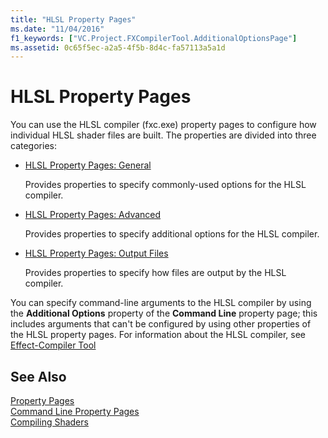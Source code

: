 ```yaml
---
title: "HLSL Property Pages"
ms.date: "11/04/2016"
f1_keywords: ["VC.Project.FXCompilerTool.AdditionalOptionsPage"]
ms.assetid: 0c65f5ec-a2a5-4f5b-8d4c-fa57113a5a1d
---
```

# HLSL Property Pages

You can use the HLSL compiler (fxc.exe) property pages to configure how individual HLSL shader files are built. The properties are divided into three categories:

- [HLSL Property Pages: General](../ide/hlsl-property-pages-general.md)

   Provides properties to specify commonly-used options for the HLSL compiler.

- [HLSL Property Pages: Advanced](../ide/hlsl-property-pages-advanced.md)

   Provides properties to specify additional options for the HLSL compiler.

- [HLSL Property Pages: Output Files](../ide/hlsl-property-pages-output-files.md)

   Provides properties to specify how files are output by the HLSL compiler.

You can specify command-line arguments to the HLSL compiler by using the **Additional Options** property of the **Command Line** property page; this includes arguments that can't be configured by using other properties of the HLSL property pages. For information about the HLSL compiler, see [Effect-Compiler Tool](http://go.microsoft.com/fwlink/p/?LinkID=258285&clcid=0x409)

## See Also

[Property Pages](property-pages-visual-cpp.md)<br>
[Command Line Property Pages](command-line-property-pages.md)<br>
[Compiling Shaders](http://go.microsoft.com/fwlink/p/?LinkID=258284&clcid=0x409)